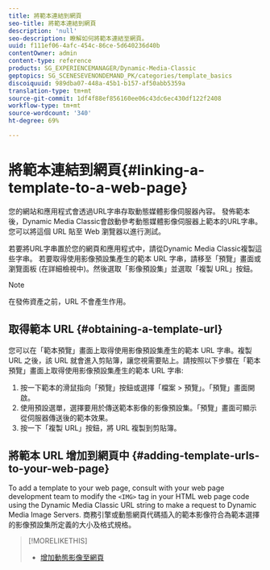 ```yaml
---
title: 將範本連結到網頁
seo-title: 將範本連結到網頁
description: 'null'
seo-description: 瞭解如何將範本連結至網頁。
uuid: f111ef06-4afc-454c-86ce-5d640236d40b
contentOwner: admin
content-type: reference
products: SG_EXPERIENCEMANAGER/Dynamic-Media-Classic
geptopics: SG_SCENESEVENONDEMAND_PK/categories/template_basics
discoiquuid: 989dba07-448a-45b1-b157-af50abb5359a
translation-type: tm+mt
source-git-commit: 1df4f88ef856160ee06c43dc6ec430df122f2408
workflow-type: tm+mt
source-wordcount: '340'
ht-degree: 69%

---
```



# 將範本連結到網頁{#linking-a-template-to-a-web-page}

您的網站和應用程式會透過URL字串存取動態媒體影像伺服器內容。 發佈範本後，Dynamic Media Classic會啟動參考動態媒體影像伺服器上範本的URL字串。 您可以將這個 URL 貼至 Web 瀏覽器以進行測試。

若要將URL字串置於您的網頁和應用程式中，請從Dynamic Media Classic複製這些字串。 若要取得使用影像預設集產生的範本 URL 字串，請移至「預覽」畫面或瀏覽面板 (在詳細檢視中)。然後選取「影像預設集」並選取「複製 URL」按鈕。

>[!NOTE]
>
>在發佈資產之前，URL 不會產生作用。

## 取得範本 URL {#obtaining-a-template-url}

您可以在「範本預覽」畫面上取得使用影像預設集產生的範本 URL 字串。複製 URL 之後，該 URL 就會進入剪貼簿，讓您視需要貼上。請按照以下步驟在「範本預覽」畫面上取得使用影像預設集產生的範本 URL 字串:

1. 按一下範本的滑鼠指向「預覽」按鈕或選擇「檔案 > 預覽」。「預覽」畫面開啟。
1. 使用預設選單，選擇要用於傳送範本影像的影像預設集。「預覽」畫面可顯示從伺服器傳送後的範本效果。
1. 按一下「複製 URL」按鈕，將 URL 複製到剪貼簿。

## 將範本 URL 增加到網頁中 {#adding-template-urls-to-your-web-page}

To add a template to your web page, consult with your web page development team to modify the `<IMG>` tag in your HTML web page code using the Dynamic Media Classic URL string to make a request to Dynamic Media Image Servers. 商務引擎或動態網頁代碼插入的範本影像符合為範本選擇的影像預設集所定義的大小及格式規格。

>[!MORELIKETHIS]
>
>* [增加動態影像至網頁](linking-urls-web-application.md#adding_dynamic_images_to_your_web_page)

